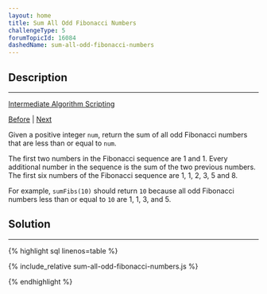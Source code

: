 ```yaml
---
layout: home
title: Sum All Odd Fibonacci Numbers
challengeType: 5
forumTopicId: 16084
dashedName: sum-all-odd-fibonacci-numbers
---
```


<div class="row">
<div class="columnStmt" markdown="1">

## Description
------

[Intermediate Algorithm Scripting](../intermediate-algorithm-scripting/README.html) 

[Before](./convert-html-entities.md)  | [Next](./sum-all-primes.md) 

Given a positive integer `num`, return the sum of all odd Fibonacci numbers that are less than or equal to `num`.

The first two numbers in the Fibonacci sequence are 1 and 1. Every additional number in the sequence is the sum of the two previous numbers. The first six numbers of the Fibonacci sequence are 1, 1, 2, 3, 5 and 8.

For example, `sumFibs(10)` should return `10` because all odd Fibonacci numbers less than or equal to `10` are 1, 1, 3, and 5.

</div>
<div class="columnSol" markdown="1">

## Solution
------

{% highlight sql linenos=table %}

{% include_relative sum-all-odd-fibonacci-numbers.js %}

{% endhighlight %}

</div>
</div>

